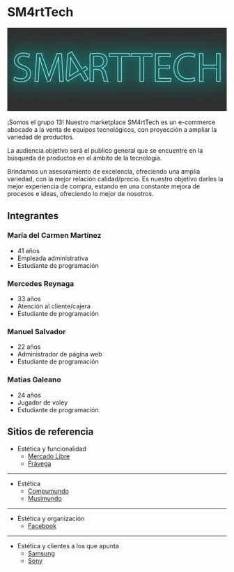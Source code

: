 # SM4rtTech

![logo sm4rttech](./wireframes/logo-smarttech.jpg)

¡Somos el grupo 13!
Nuestro marketplace SM4rtTech es un e-commerce abocado a la venta de equipos tecnológicos, con proyección a ampliar la variedad de productos.

La audiencia objetivo será el publico general que se encuentre en la búsqueda de productos en el ámbito de la tecnología.

Brindamos un asesoramiento de excelencia, ofreciendo una amplia variedad, con la mejor relación calidad/precio. Es nuestro objetivo darles la mejor experiencia de compra, estando en una constante mejora de procesos e ideas, ofreciendo lo mejor de nosotros.


## Integrantes

### María del Carmen Martínez 

- 41 años  
- Empleada administrativa  
- Estudiante de programación

### Mercedes Reynaga
- 33 años
- Atención al cliente/cajera
- Estudiante de programación

### Manuel Salvador
- 22 años
- Administrador de página web
- Estudiante de programación

### Matias Galeano
- 24 años
- Jugador de voley
- Estudiante de programación

## Sitios de referencia

- Estética y funcionalidad
    - [Mercado Libre](https://www.mercadolibre.com.ar/)
    - [Frávega](https://www.fravega.com/)
___
- Estética
    - [Compumundo](https://www.compumundo.com.ar/)
    - [Musimundo](https://www.musimundo.com/)
___
- Estética y organización
    - [Facebook](https://www.facebook.com/)
___
- Estética y clientes a los que apunta
    - [Samsung](https://www.samsung.com/ar/)
    - [Sony](https://www.sony.com/en/)
